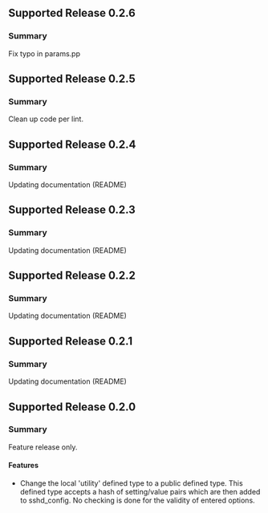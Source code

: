 ## Supported Release 0.2.6
### Summary

Fix typo in params.pp

## Supported Release 0.2.5
### Summary

Clean up code per lint.

## Supported Release 0.2.4
### Summary

Updating documentation (README)

## Supported Release 0.2.3
### Summary

Updating documentation (README)

## Supported Release 0.2.2
### Summary

Updating documentation (README)

## Supported Release 0.2.1
### Summary

Updating documentation (README)

## Supported Release 0.2.0
### Summary

Feature release only.

#### Features
- Change the local 'utility' defined type to a public defined type.
  This defined type accepts a hash of setting/value pairs which are then
  added to sshd_config. No checking is done for the validity of entered
  options.
